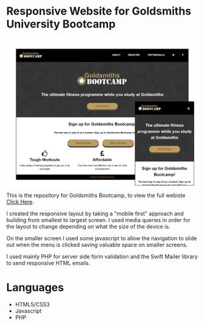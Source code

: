 # Responsive Website for Goldsmiths University Bootcamp
![Responsive HTML/CSS template for Goldsmiths University Bootcamp](screens.png)
This is the repository for Goldsmiths Bootcamp, to view the full webiste [Click Here](http://doc.gold.ac.uk/~ma301co/Goldsmiths_Bootcamp/). 

I created the responsive layout by taking a "mobile first" approach and building from smallest to largest screen. I used media queries in order for the layout to change depending on what the size of the device is.

On the smaller screen I used some javascript to allow the navigation to slide out when the menu is clicked saving valuable space on smaller screens.

I used mainly PHP for server side form validation and the Swift Mailer library to send responsive HTML emails.

# Languages
- HTML5/CSS3
- Javascript
- PHP



